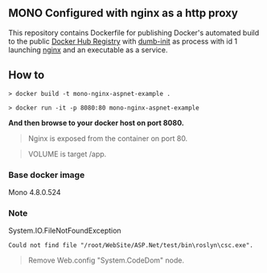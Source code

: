 ## MONO Configured with nginx as a http proxy

This repository contains Dockerfile for publishing Docker's automated build to the public [Docker Hub Registry](https://registry.hub.docker.com/) with [dumb-init](https://github.com/Yelp/dumb-init) as process with id 1 launching [nginx](http://wiki.nginx.org/Main) and an executable as a service.

## How to

```
> docker build -t mono-nginx-aspnet-example . 

> docker run -it -p 8080:80 mono-nginx-aspnet-example
```
**And then browse to your docker host on port 8080.**

> Nginx is exposed from the container on port 80.

> VOLUME is target /app.

### Base docker image
Mono 4.8.0.524

### Note

System.IO.FileNotFoundException
```
Could not find file "/root/WebSite/ASP.Net/test/bin\roslyn\csc.exe".
```
> Remove Web.config "System.CodeDom" node.

